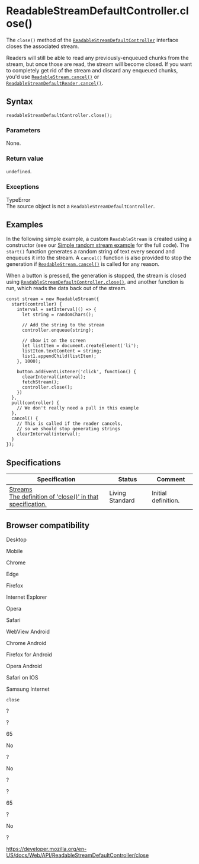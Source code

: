ReadableStreamDefaultController.close()
=======================================

The `close()` method of the [`ReadableStreamDefaultController`](../readablestreamdefaultcontroller) interface closes the associated stream.

Readers will still be able to read any previously-enqueued chunks from the stream, but once those are read, the stream will become closed. If you want to completely get rid of the stream and discard any enqueued chunks, you'd use [`ReadableStream.cancel()`](../readablestream/cancel) or [`ReadableStreamDefaultReader.cancel()`](../readablestreamdefaultreader/cancel).

Syntax
------

    readableStreamDefaultController.close();

### Parameters

None.

### Return value

`undefined`.

### Exceptions

TypeError  
The source object is not a `ReadableStreamDefaultController`.

Examples
--------

In the following simple example, a custom `ReadableStream` is created using a constructor (see our [Simple random stream example](https://mdn.github.io/dom-examples/streams/simple-random-stream/) for the full code). The `start()` function generates a random string of text every second and enqueues it into the stream. A `cancel()` function is also provided to stop the generation if [`ReadableStream.cancel()`](../readablestream/cancel) is called for any reason.

When a button is pressed, the generation is stopped, the stream is closed using [`ReadableStreamDefaultController.close()`](close), and another function is run, which reads the data back out of the stream.

    const stream = new ReadableStream({
      start(controller) {
        interval = setInterval(() => {
          let string = randomChars();

          // Add the string to the stream
          controller.enqueue(string);

          // show it on the screen
          let listItem = document.createElement('li');
          listItem.textContent = string;
          list1.appendChild(listItem);
        }, 1000);

        button.addEventListener('click', function() {
          clearInterval(interval);
          fetchStream();
          controller.close();
        })
      },
      pull(controller) {
        // We don't really need a pull in this example
      },
      cancel() {
        // This is called if the reader cancels,
        // so we should stop generating strings
        clearInterval(interval);
      }
    });

Specifications
--------------

<table><thead><tr class="header"><th>Specification</th><th>Status</th><th>Comment</th></tr></thead><tbody><tr class="odd"><td><a href="https://streams.spec.whatwg.org/#rs-default-controller-close">Streams<br />
<span class="small">The definition of 'close()' in that specification.</span></a></td><td><span class="spec-living">Living Standard</span></td><td>Initial definition.</td></tr></tbody></table>

Browser compatibility
---------------------

Desktop

Mobile

Chrome

Edge

Firefox

Internet Explorer

Opera

Safari

WebView Android

Chrome Android

Firefox for Android

Opera Android

Safari on IOS

Samsung Internet

`close`

?

?

65

No

?

No

?

?

65

?

No

?

<a href="https://developer.mozilla.org/en-US/docs/Web/API/ReadableStreamDefaultController/close" class="_attribution-link">https://developer.mozilla.org/en-US/docs/Web/API/ReadableStreamDefaultController/close</a>
